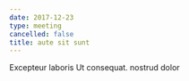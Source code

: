 ```yaml
---
date: 2017-12-23
type: meeting
cancelled: false
title: aute sit sunt
---
```

Excepteur laboris Ut consequat. nostrud dolor